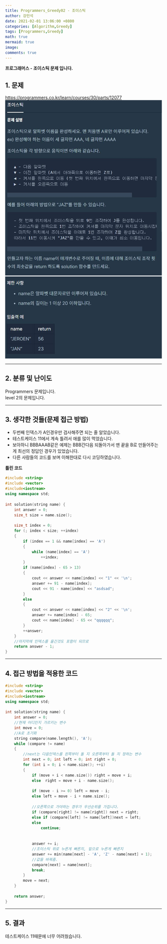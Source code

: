 ```yaml
---
title: Programmers_Greedy02 - 조이스틱
author: 강민석
date: 2021-02-01 13:06:00 +0800
categories: [Algorithm,Greedy]
tags: [Programmers,Greedy]
math: true
mermaid: true
image: 
comments: true
---
```


**프로그래머스 - 조이스틱 문제 입니다.**

## 1. 문제
<https://programmers.co.kr/learn/courses/30/parts/12077>
![](/assets/img/sample/Programmers/Greedy02/Problem.JPG)  
![](/assets/img/sample/Programmers/Greedy02/Problem2.JPG)  

-----  

## 2. 분류 및 난이도

Programmers 문제입니다.  
level 2의 문제입니다.  

-----  

## 3. 생각한 것들(문제 접근 방법)

- 두번째 인덱스가 A인경우만 검사해주면 되는 줄 알았습니다.
- 테스트케이스 11에서 계속 틀려서 애를 많이 먹었습니다.
- 보아하니 BBBAAAB같은 예제는 BBB간다음 되돌아가서 맨 끝을 B로 만들어주는게 최선의 정답인 경우가 있었습니다.
- 다른 사람들의 코드를 보며 이해한대로 다시 코딩하였습니다.

**틀린 코드**
```c++
#include <string>
#include <vector>
#include<iostream>
using namespace std;

int solution(string name) {
    int answer = 0;
    size_t size = name.size();

    size_t index = 0;
    for (; index < size; ++index)
    {
        if (index == 1 && name[index] == 'A')
        {
            while (name[index] == 'A')
                ++index;
        }
        if (name[index] - 65 > 13)
        {
            cout << answer << name[index] << "1" << '\n';
            answer += 91 - name[index];
            cout << 91 - name[index] << "asdsad";
        }
        else
        {
            cout << answer << name[index] << "2" << '\n';
            answer += name[index] - 65;
            cout << name[index] - 65 << "qqqqqq";
        }
        ++answer;
    }
    //마지막에 인덱스를 옮긴것도 포함이 되므로
    return answer - 1;
}
```

-----  

## 4. 접근 방법을 적용한 코드

```c++
#include <string>
#include <vector>
#include<iostream>
using namespace std;

int solution(string name) {
    int answer = 0;
    //현재 어디인지 가르키는 변수
    int move = 0;
    //A로 초기화
    string compare(name.length(), 'A');
    while (compare != name)
    {
        //next는 다음인덱스를 왼쪽부터 돌 지 오른쪽부터 돌 지 정하는 변수
        int next = 0; int left = 0; int right = 0;
        for (int i = 0; i < name.size(); ++i)
        {
            if (move + i < name.size()) right = move + i;
            else  right = move + i - name.size();

            if (move - i >= 0) left = move - i;
            else left = move - i + name.size();

            //오른쪽으로 가야하는 경우가 우선순위를 가집니다.
            if (compare[right] != name[right]) next = right;
            else if (compare[left] != name[left])next = left;
            else
                continue;


            answer += i;
            //조이스틱 위로 누른게 빠른지, 밑으로 누른게 빠른지
            answer += min(name[next] - 'A', 'Z' - name[next] + 1);
            //값을 바꿔줌.
            compare[next] = name[next];
            break;
        }
        move = next;
    }

    return answer;
}
```
-----

## 5. 결과

테스트케이스 11때문에 너무 어려웠습니다.  














 
